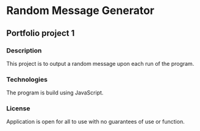 # Random Message Generator

## Portfolio project 1

### Description

This project is to output a random message upon each run of the program.

### Technologies

The program is build using JavaScript.

### License

Application is open for all to use with no guarantees of use or function.